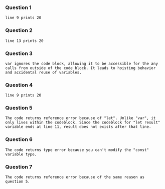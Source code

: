 ### Question 1

    line 9 prints 20

### Question 2

    line 13 prints 20

### Question 3

    var ignores the code block, allowing it to be accessible for the any calls from outside of the code block. It leads to hoisting behavior and accidental reuse of variables.

### Question 4

    line 9 prints 20

### Question 5

    The code returns reference error because of "let". Unlike "var", it only lives within the codeblock. Since the codeblock for "let result" variable ends at line 11, result does not exists after that line.

### Question 6

    The code returns type error because you can't modify the "const" variable type.

### Question 7

    The code returns reference error because of the same reason as question 5.

